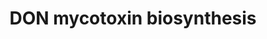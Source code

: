 ---
annotations:
- type: Pathway Ontology
  value: deoxynivalenol biosynthetic pathway
- type: Pathway Ontology
  value: disease pathway
authors:
- Martin Urban
- MaintBot
- Christine Chichester
- Egonw
- Mkutmon
description: Gibberella zeae (Fusarium graminearum) is a fungal pathogen of major
  staple food crops including wheat, maize and rice. The fungus produces a range of
  mycotoxins including the dexoynivalenol (DON) trichothecene mycotoxin. DON contamination
  of food crops is a major thread to human and animal health. In wheat, but not in
  maize, DON was proven to be a virulence factor. Also see [http://en.wikipedia.org/wiki/Vomitoxin
  Wikipedia article on Vomitoxin].
last-edited: 2019-08-16
organisms:
- Gibberella zeae
redirect_from:
- /index.php/Pathway:WP2258
- /instance/WP2258
schema-jsonld:
- '@context': https://schema.org/
  '@id': https://wikipathways.github.io/pathways/WP2258.html
  '@type': Dataset
  creator:
    '@type': Organization
    name: WikiPathways
  description: Gibberella zeae (Fusarium graminearum) is a fungal pathogen of major
    staple food crops including wheat, maize and rice. The fungus produces a range
    of mycotoxins including the dexoynivalenol (DON) trichothecene mycotoxin. DON
    contamination of food crops is a major thread to human and animal health. In wheat,
    but not in maize, DON was proven to be a virulence factor. Also see [http://en.wikipedia.org/wiki/Vomitoxin
    Wikipedia article on Vomitoxin].
  keywords:
  - Tri4
  - 3,15-Diacetyldeoxynivalenol
  - Tri7 A
  - 7,8-Hydroxy-triacetoxyscirpenol
  - Isotrichotriol
  - 15-ADON
  - Tri5
  - Tri13 A
  - Nivalenol
  - DON
  - Catalyst
  - Calonectrin
  - Tri8
  - 2-Hydroxytrichodiene
  - Farnesyl pyrophosphate
  - 4,15-diANIV
  - Tri12
  - Triacetoxyscirpenol
  - 3,15-Diacetylnivalenol
  - 15-decalonectrin
  - Tri10
  - Isotrichodermol
  - Tri3
  - 7,8-Dihydroxycalonectrin
  - Tri13 B
  - Tri6
  - Tri1
  - Trichotriol
  - GeneProduct
  - Trichodiene
  - Deoxynivlenol
  - Product
  - Isotrichodiol
  - Tri7 B
  - 12,13-Epoxy-9,10-trichoene-2-ol
  - Tri11
  - 8-Hydroxycalonectrin
  - Isotrichodermin
  - Tri101
  license: CC0
  name: DON mycotoxin biosynthesis
seo: CreativeWork
title: DON mycotoxin biosynthesis
wpid: WP2258
---